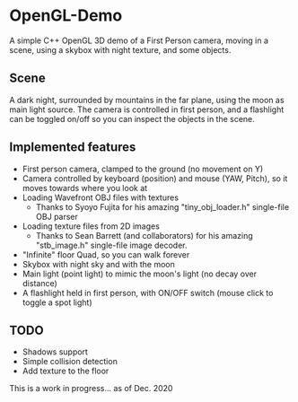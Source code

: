 # OpenGL-Demo
A simple C++ OpenGL 3D demo of a First Person camera, moving in a scene, using a skybox with night texture, and some objects.


## Scene
A dark night, surrounded by mountains in the far plane, using the moon as main light source.
The camera is controlled in first person, and a flashlight can be toggled on/off so you can inspect the objects in the scene.

## Implemented features
- First person camera, clamped to the ground (no movement on Y)
- Camera controlled by keyboard (position) and mouse (YAW, Pitch), so it moves towards where you look at
- Loading Wavefront OBJ files with textures 
  - Thanks to Syoyo Fujita for his amazing "tiny_obj_loader.h" single-file OBJ parser
- Loading texture files from 2D images
  - Thanks to Sean Barrett (and collaborators) for his amazing "stb_image.h" single-file image decoder.
- "Infinite" floor Quad, so you can walk forever
- Skybox with night sky and with the moon 
- Main light (point light) to mimic the moon's light (no decay over distance)
- A flashlight held in first person, with ON/OFF switch (mouse click to toggle a spot light)

## TODO
- Shadows support
- Simple collision detection
- Add texture to the floor

This is a work in progress... as of Dec. 2020
